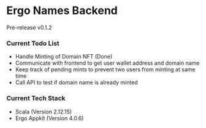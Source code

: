 # Ergo Names Backend

Pre-release v0.1.2

### Current Todo List
- Handle Minting of Domain NFT (Done)
- Communicate with frontend to get user wallet address and domain name
- Keep track of pending mints to prevent two users from minting at same time
- Call API to test if domain name is already minted

### Current Tech Stack
- Scala (Version 2.12.15)
- Ergo Appkit (Version 4.0.6)